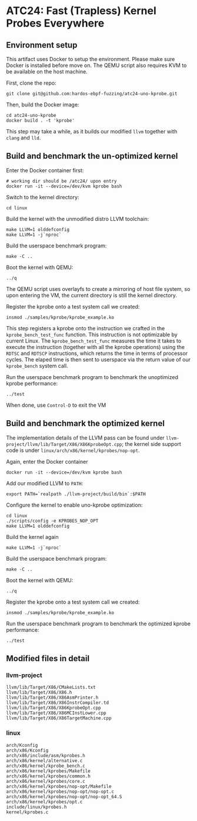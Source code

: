 # ATC24: Fast (Trapless) Kernel Probes Everywhere

## Environment setup
This artifact uses Docker to setup the environment. Please make sure Docker
is installed before move on. The QEMU script also requires KVM to be
available on the host machine.

First, clone the repo:
```shell
git clone git@github.com:hardos-ebpf-fuzzing/atc24-uno-kprobe.git
```
Then, build the Docker image:
```shell
cd atc24-uno-kprobe
docker build . -t 'kprobe'
```
This step may take a while, as it builds our modified `llvm` together with
`clang` and `lld`.


## Build and benchmark the un-optimized kernel
Enter the Docker container first:
```shell
# working dir should be /atc24/ upon entry
docker run -it --device=/dev/kvm kprobe bash
```

Switch to the kernel directory:
```shell
cd linux
```

Build the kernel with the unmodified distro LLVM toolchain:
```shell
make LLVM=1 olddefconfig
make LLVM=1 -j`nproc`
```

Build the userspace benchmark program:
```shell
make -C ..
```

Boot the kernel with QEMU:
```shell
../q
```

The QEMU script uses overlayfs to create a mirroring of host file system,
so upon entering the VM, the current directory is still the kernel
directory.

Register the kprobe onto a test system call we created:
```shell
insmod ./samples/kprobe/kprobe_example.ko
```
This step registers a kprobe onto the instruction we crafted in the
`kprobe_bench_test_func` function. This instruction is not optimizable by
current Linux. The `kprobe_bench_test_func` measures the time it takes to
execute the instruction (together with all the kprobe operations) using the
`RDTSC` and `RDTSCP` instructions, which returns the time in terms of
processor cycles. The elaped time is then sent to userspace via the return
value of our `kprobe_bench` system call.

Run the userspace benchmark program to benchmark the unoptimized kprobe
performance:
```shell
../test
```

When done, use `Control-D` to exit the VM

## Build and benchmark the optimized kernel
The implementation details of the LLVM pass can be found under
`llvm-project/llvm/lib/Target/X86/X86KprobeOpt.cpp`; the kernel side
support code is under `linux/arch/x86/kernel/kprobes/nop-opt`.


Again, enter the Docker container
```shell
docker run -it --device=/dev/kvm kprobe bash
```

Add our modified LLVM to `PATH`:
```shell
export PATH=`realpath ./llvm-project/build/bin`:$PATH
```

Configure the kernel to enable uno-kprobe optimization:
```shell
cd linux
./scripts/config -e KPROBES_NOP_OPT
make LLVM=1 olddefconfig
```

Build the kernel again
```shell
make LLVM=1 -j`nproc`
```

Build the userspace benchmark program:
```shell
make -C ..
```

Boot the kernel with QEMU:
```shell
../q
```

Register the kprobe onto a test system call we created:
```shell
insmod ./samples/kprobe/kprobe_example.ko
```

Run the userspace benchmark program to benchmark the optimized kprobe
performance:
```shell
../test
```

## Modified files in detail
### llvm-project
```
llvm/lib/Target/X86/CMakeLists.txt
llvm/lib/Target/X86/X86.h
llvm/lib/Target/X86/X86AsmPrinter.h
llvm/lib/Target/X86/X86InstrCompiler.td
llvm/lib/Target/X86/X86KprobeOpt.cpp
llvm/lib/Target/X86/X86MCInstLower.cpp
llvm/lib/Target/X86/X86TargetMachine.cpp
```
### linux
```
arch/Kconfig
arch/x86/Kconfig
arch/x86/include/asm/kprobes.h
arch/x86/kernel/alternative.c
arch/x86/kernel/kprobe_bench.c
arch/x86/kernel/kprobes/Makefile
arch/x86/kernel/kprobes/common.h
arch/x86/kernel/kprobes/core.c
arch/x86/kernel/kprobes/nop-opt/Makefile
arch/x86/kernel/kprobes/nop-opt/nop-opt.c
arch/x86/kernel/kprobes/nop-opt/nop-opt_64.S
arch/x86/kernel/kprobes/opt.c
include/linux/kprobes.h
kernel/kprobes.c
```
